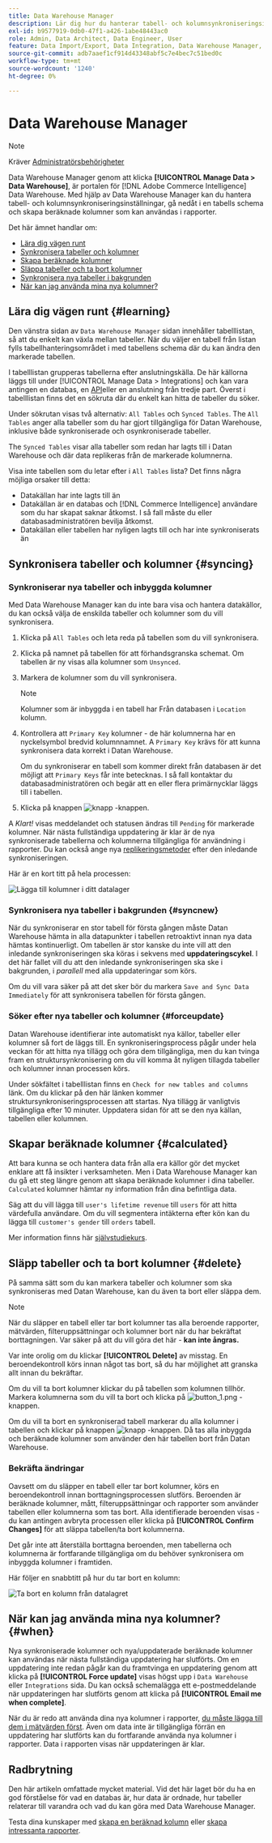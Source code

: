 ```yaml
---
title: Data Warehouse Manager
description: Lär dig hur du hanterar tabell- och kolumnsynkroniseringsinställningar, fördjupar dig i ett tabellschema och skapar beräknade kolumner som kan användas i rapporter.
exl-id: b9577919-0db0-47f1-a426-1abe48443ac0
role: Admin, Data Architect, Data Engineer, User
feature: Data Import/Export, Data Integration, Data Warehouse Manager, Commerce Tables
source-git-commit: adb7aaef1cf914d43348abf5c7e4bec7c51bed0c
workflow-type: tm+mt
source-wordcount: '1240'
ht-degree: 0%

---
```


# Data Warehouse Manager

>[!NOTE]
>
>Kräver [Administratörsbehörigheter](../../administrator/user-management/user-management.md)

Data Warehouse Manager genom att klicka **[!UICONTROL Manage Data > Data Warehouse]**, är portalen för [!DNL Adobe Commerce Intelligence] Data Warehouse. Med hjälp av Data Warehouse Manager kan du hantera tabell- och kolumnsynkroniseringsinställningar, gå nedåt i en tabells schema och skapa beräknade kolumner som kan användas i rapporter.

Det här ämnet handlar om:

* [Lära dig vägen runt](#learning)
* [Synkronisera tabeller och kolumner](#syncing)
* [Skapa beräknade kolumner](#calculated)
* [Släppa tabeller och ta bort kolumner](#delete)
* [Synkronisera nya tabeller i bakgrunden](#syncnew)
* [När kan jag använda mina nya kolumner?](#when)

## Lära dig vägen runt {#learning}

Den vänstra sidan av `Data Warehouse Manager` sidan innehåller tabelllistan, så att du enkelt kan växla mellan tabeller. När du väljer en tabell från listan fylls tabellhanteringsområdet i med tabellens schema där du kan ändra den markerade tabellen.

I tabelllistan grupperas tabellerna efter anslutningskälla. De här källorna läggs till under [!UICONTROL Manage Data > Integrations] och kan vara antingen en databas, en [API](https://developer.adobe.com/commerce/services/reporting/)eller en anslutning från tredje part. Överst i tabelllistan finns det en sökruta där du enkelt kan hitta de tabeller du söker.

Under sökrutan visas två alternativ: `All Tables` och `Synced Tables`. The `All Tables` anger alla tabeller som du har gjort tillgängliga för Datan Warehouse, inklusive både synkroniserade och osynkroniserade tabeller.

The `Synced Tables` visar alla tabeller som redan har lagts till i Datan Warehouse och där data replikeras från de markerade kolumnerna.

Visa inte tabellen som du letar efter i `All Tables` lista? Det finns några möjliga orsaker till detta:

* Datakällan har inte lagts till än
* Datakällan är en databas och [!DNL Commerce Intelligence] användare som du har skapat saknar åtkomst. I så fall måste du eller databasadministratören bevilja åtkomst.
* Datakällan eller tabellen har nyligen lagts till och har inte synkroniserats än

## Synkronisera tabeller och kolumner {#syncing}

### Synkroniserar nya tabeller och inbyggda kolumner

Med Data Warehouse Manager kan du inte bara visa och hantera datakällor, du kan också välja de enskilda tabeller och kolumner som du vill synkronisera.

1. Klicka på `All Tables` och leta reda på tabellen som du vill synkronisera.
1. Klicka på namnet på tabellen för att förhandsgranska schemat. Om tabellen är ny visas alla kolumner som `Unsynced`.
1. Markera de kolumner som du vill synkronisera.

   >[!NOTE]
   >
   >Kolumner som är inbyggda i en tabell har Från databasen i `Location` kolumn.

1. Kontrollera att `Primary Key` kolumner - de här kolumnerna har en nyckelsymbol bredvid kolumnnamnet. A `Primary Key` krävs för att kunna synkronisera data korrekt i Datan Warehouse.

   Om du synkroniserar en tabell som kommer direkt från databasen är det möjligt att `Primary Keys` får inte betecknas. I så fall kontaktar du databasadministratören och begär att en eller flera primärnycklar läggs till i tabellen.
1. Klicka på knappen ![knapp](../../assets/button.png) -knappen.

A *Klart!* visas meddelandet och statusen ändras till `Pending` för markerade kolumner. När nästa fullständiga uppdatering är klar är de nya synkroniserade tabellerna och kolumnerna tillgängliga för användning i rapporter. Du kan också ange nya [replikeringsmetoder](./cfg-replication-methods.md) efter den inledande synkroniseringen.

Här är en kort titt på hela processen:

![Lägga till kolumner i ditt datalager](../../assets/DW_sync.gif)

### Synkronisera nya tabeller i bakgrunden {#syncnew}

När du synkroniserar en stor tabell för första gången måste Datan Warehouse hämta in alla datapunkter i tabellen retroaktivt innan nya data hämtas kontinuerligt. Om tabellen är stor kanske du inte vill att den inledande synkroniseringen ska köras i sekvens med **uppdateringscykel**. I det här fallet vill du att den inledande synkroniseringen ska ske i bakgrunden, i *parallell* med alla uppdateringar som körs.

Om du vill vara säker på att det sker bör du markera `Save and Sync Data Immediately` för att synkronisera tabellen för första gången.

### Söker efter nya tabeller och kolumner {#forceupdate}

Datan Warehouse identifierar inte automatiskt nya källor, tabeller eller kolumner så fort de läggs till. En synkroniseringsprocess pågår under hela veckan för att hitta nya tillägg och göra dem tillgängliga, men du kan tvinga fram en struktursynkronisering om du vill komma åt nyligen tillagda tabeller och kolumner innan processen körs.

Under sökfältet i tabelllistan finns en `Check for new tables and columns` länk. Om du klickar på den här länken kommer struktursynkroniseringsprocessen att startas. Nya tillägg är vanligtvis tillgängliga efter 10 minuter. Uppdatera sidan för att se den nya källan, tabellen eller kolumnen.

## Skapar beräknade kolumner {#calculated}

Att bara kunna se och hantera data från alla era källor gör det mycket enklare att få insikter i verksamheten. Men i Data Warehouse Manager kan du gå ett steg längre genom att skapa beräknade kolumner i dina tabeller. `Calculated` kolumner hämtar ny information från dina befintliga data.

Säg att du vill lägga till `user's lifetime revenue` till `users` för att hitta värdefulla användare. Om du vill segmentera intäkterna efter kön kan du lägga till `customer's gender` till `orders` tabell.

Mer information finns här [självstudiekurs](../../data-analyst/data-warehouse-mgr/creating-calculated-columns.md).

## Släpp tabeller och ta bort kolumner {#delete}

På samma sätt som du kan markera tabeller och kolumner som ska synkroniseras med Datan Warehouse, kan du även ta bort eller släppa dem.

>[!NOTE]
>
>När du släpper en tabell eller tar bort kolumner tas alla beroende rapporter, mätvärden, filteruppsättningar och kolumner bort när du har bekräftat borttagningen. Var säker på att du vill göra det här - **kan inte ångras.**

Var inte orolig om du klickar **[!UICONTROL Delete]** av misstag. En beroendekontroll körs innan något tas bort, så du har möjlighet att granska allt innan du bekräftar.

Om du vill ta bort kolumner klickar du på tabellen som kolumnen tillhör. Markera kolumnerna som du vill ta bort och klicka på ![button\_1.png](../../assets/button_1.png) -knappen.

Om du vill ta bort en synkroniserad tabell markerar du alla kolumner i tabellen och klickar på knappen ![knapp](../../assets/button_1.png) -knappen. Då tas alla inbyggda och beräknade kolumner som använder den här tabellen bort från Datan Warehouse.

### Bekräfta ändringar

Oavsett om du släpper en tabell eller tar bort kolumner, körs en beroendekontroll innan borttagningsprocessen slutförs. Beroenden är beräknade kolumner, mått, filteruppsättningar och rapporter som använder tabellen eller kolumnerna som tas bort. Alla identifierade beroenden visas - du kan antingen avbryta processen eller klicka på **[!UICONTROL Confirm Changes]** för att släppa tabellen/ta bort kolumnerna.

Det går inte att återställa borttagna beroenden, men tabellerna och kolumnerna är fortfarande tillgängliga om du behöver synkronisera om inbyggda kolumner i framtiden.

Här följer en snabbtitt på hur du tar bort en kolumn:

![Ta bort en kolumn från datalagret](../../assets/DW_delete.gif)

## När kan jag använda mina nya kolumner? {#when}

Nya synkroniserade kolumner och nya/uppdaterade beräknade kolumner kan användas när nästa fullständiga uppdatering har slutförts. Om en uppdatering inte redan pågår kan du framtvinga en uppdatering genom att klicka på **[!UICONTROL Force update]** visas högst upp i `Data Warehouse` eller `Integrations` sida. Du kan också schemalägga ett e-postmeddelande när uppdateringen har slutförts genom att klicka på **[!UICONTROL Email me when complete]**.

När du är redo att använda dina nya kolumner i rapporter, [du måste lägga till dem i mätvärden först](../data-warehouse-mgr/manage-data-dimensions-metrics.md). Även om data inte är tillgängliga förrän en uppdatering har slutförts kan du fortfarande använda nya kolumner i rapporter. Data i rapporten visas när uppdateringen är klar.

## Radbrytning

Den här artikeln omfattade mycket material. Vid det här laget bör du ha en god förståelse för vad en databas är, hur data är ordnade, hur tabeller relaterar till varandra och vad du kan göra med Data Warehouse Manager.

Testa dina kunskaper med [skapa en beräknad kolumn](../data-warehouse-mgr/creating-calculated-columns.md) eller [skapa intressanta rapporter](../../tutorials/using-visual-report-builder.md).
